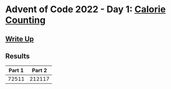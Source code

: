 # Advent of Code 2022 - Day 1: [Calorie Counting](https://adventofcode.com/2022/day/1)

## [Write Up](https://github.com/CodingAP/advent-of-code/blob/main/writeups/2022/day1_writeup.md)
## Results
| Part 1 | Part 2 | 
|:---:|:---:|
| 72511 | 212117 |